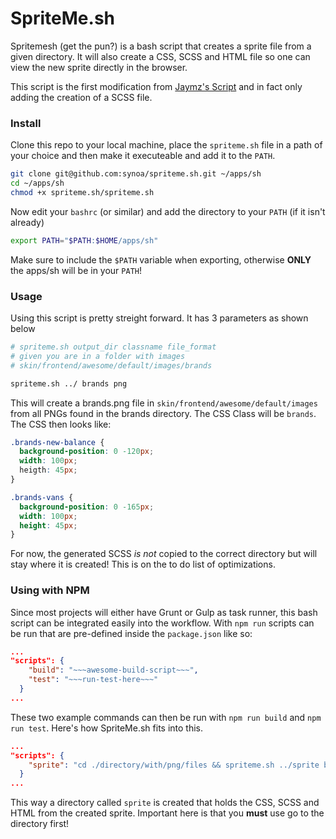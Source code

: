 # SpriteMe.sh

Spritemesh (get the pun?) is a bash script that creates a sprite file from a given directory. It
will also create a CSS, SCSS and HTML file so one can view the new sprite directly in the browser. 

This script is the first modification from [Jaymz's
Script](http://jaymz.eu/blog/2010/05/building-css-sprites-with-bash-imagemagick/#codesyntax_1) and
in fact only adding the creation of a SCSS file. 

### Install
Clone this repo to your local machine, place the `spriteme.sh` file in a path of your choice and
then make it executeable and add it to the `PATH`.

```sh
git clone git@github.com:synoa/spriteme.sh.git ~/apps/sh
cd ~/apps/sh
chmod +x spriteme.sh/spriteme.sh
```

Now edit your `bashrc` (or similar) and add the directory to your `PATH` (if it isn't already)

```sh
export PATH="$PATH:$HOME/apps/sh"
```
Make sure to include the `$PATH` variable when exporting, otherwise **ONLY** the apps/sh will be in
your `PATH`!

### Usage

Using this script is pretty streight forward. It has 3 parameters as shown below

```sh
# spriteme.sh output_dir classname file_format
# given you are in a folder with images
# skin/frontend/awesome/default/images/brands 

spriteme.sh ../ brands png
```
This will create a brands.png file in `skin/frontend/awesome/default/images` from all PNGs found in
the brands directory. The CSS Class will be `brands`. The CSS then looks like: 

```css
.brands-new-balance {
  background-position: 0 -120px;
  width: 100px;
  heigth: 45px;  
}

.brands-vans {
  background-position: 0 -165px;
  width: 100px;
  height: 45px;  
}
```
For now, the generated SCSS *is not* copied to the correct directory but will stay where it is
created! This is on the to do list of optimizations.

### Using with NPM

Since most projects will either have Grunt or Gulp as task runner, this bash script can be
integrated easily into the workflow. With `npm run` scripts can be run that are pre-defined inside
the `package.json` like so:

```json
...
"scripts": {
    "build": "~~~awesome-build-script~~~",
    "test": "~~~run-test-here~~~"
  }
...
```

These two example commands can then be run with `npm run build` and `npm run test`. Here's how
SpriteMe.sh fits into this.

```json
...
"scripts": {
    "sprite": "cd ./directory/with/png/files && spriteme.sh ../sprite brands png"
  }
...
```

This way a directory called `sprite` is created that holds the CSS, SCSS and HTML from the created
sprite. Important here is that you **must** use go to the directory first! 
